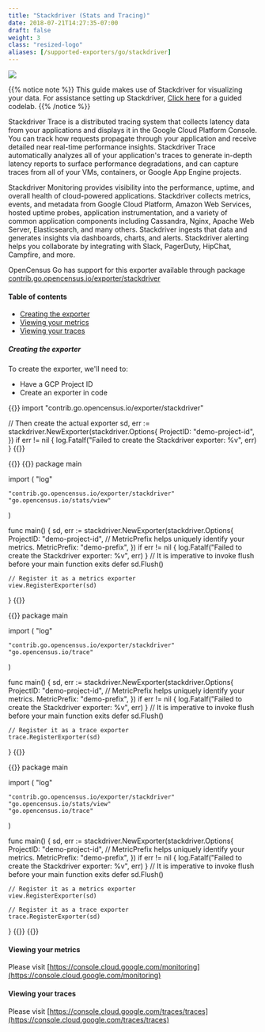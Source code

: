 ```yaml
---
title: "Stackdriver (Stats and Tracing)"
date: 2018-07-21T14:27:35-07:00
draft: false
weight: 3
class: "resized-logo"
aliases: [/supported-exporters/go/stackdriver]
---
```


![](/images/logo_gcp_vertical_rgb.png)

{{% notice note %}}
This guide makes use of Stackdriver for visualizing your data. For assistance setting up Stackdriver, [Click here](/codelabs/stackdriver) for a guided codelab.
{{% /notice %}}

Stackdriver Trace is a distributed tracing system that collects latency data from your applications and displays it in the Google Cloud Platform Console.
You can track how requests propagate through your application and receive detailed near real-time performance insights.
Stackdriver Trace automatically analyzes all of your application's traces to generate in-depth latency reports to surface performance degradations,
and can capture traces from all of your VMs, containers, or Google App Engine projects.

Stackdriver Monitoring provides visibility into the performance, uptime, and overall health of cloud-powered applications.
Stackdriver collects metrics, events, and metadata from Google Cloud Platform, Amazon Web Services, hosted uptime probes, application instrumentation,
and a variety of common application components including Cassandra, Nginx, Apache Web Server, Elasticsearch, and many others.
Stackdriver ingests that data and generates insights via dashboards, charts, and alerts. Stackdriver alerting helps you collaborate by
integrating with Slack, PagerDuty, HipChat, Campfire, and more.

OpenCensus Go has support for this exporter available through package [contrib.go.opencensus.io/exporter/stackdriver](https://godoc.org/contrib.go.opencensus.io/exporter/stackdriver)

#### Table of contents
- [Creating the exporter](#creating-the-exporter)
- [Viewing your metrics](#viewing-your-metrics)
- [Viewing your traces](#viewing-your-traces)

##### Creating the exporter
To create the exporter, we'll need to:

* Have a GCP Project ID
* Create an exporter in code

{{<highlight go>}}
import "contrib.go.opencensus.io/exporter/stackdriver"

// Then create the actual exporter
sd, err := stackdriver.NewExporter(stackdriver.Options{
    ProjectID: "demo-project-id",
})
if err != nil {
    log.Fatalf("Failed to create the Stackdriver exporter: %v", err)
}
{{</highlight>}}

{{<tabs Stats Tracing All>}}
{{<highlight go>}}
package main

import (
	"log"

	"contrib.go.opencensus.io/exporter/stackdriver"
	"go.opencensus.io/stats/view"
)

func main() {
	sd, err := stackdriver.NewExporter(stackdriver.Options{
		ProjectID: "demo-project-id",
		// MetricPrefix helps uniquely identify your metrics.
		MetricPrefix: "demo-prefix",
	})
	if err != nil {
		log.Fatalf("Failed to create the Stackdriver exporter: %v", err)
	}
	// It is imperative to invoke flush before your main function exits
	defer sd.Flush()

	// Register it as a metrics exporter
	view.RegisterExporter(sd)
}
{{</highlight>}}

{{<highlight go>}}
package main

import (
	"log"

	"contrib.go.opencensus.io/exporter/stackdriver"
	"go.opencensus.io/trace"
)

func main() {
	sd, err := stackdriver.NewExporter(stackdriver.Options{
		ProjectID: "demo-project-id",
		// MetricPrefix helps uniquely identify your metrics.
		MetricPrefix: "demo-prefix",
	})
	if err != nil {
		log.Fatalf("Failed to create the Stackdriver exporter: %v", err)
	}
	// It is imperative to invoke flush before your main function exits
	defer sd.Flush()

	// Register it as a trace exporter
	trace.RegisterExporter(sd)
}
{{</highlight>}}

{{<highlight go>}}
package main

import (
	"log"

	"contrib.go.opencensus.io/exporter/stackdriver"
	"go.opencensus.io/stats/view"
	"go.opencensus.io/trace"
)

func main() {
	sd, err := stackdriver.NewExporter(stackdriver.Options{
		ProjectID: "demo-project-id",
		// MetricPrefix helps uniquely identify your metrics.
		MetricPrefix: "demo-prefix",
	})
	if err != nil {
		log.Fatalf("Failed to create the Stackdriver exporter: %v", err)
	}
	// It is imperative to invoke flush before your main function exits
	defer sd.Flush()

	// Register it as a metrics exporter
	view.RegisterExporter(sd)

	// Register it as a trace exporter
	trace.RegisterExporter(sd)
}
{{</highlight>}}
{{</tabs>}}

#### Viewing your metrics
Please visit [https://console.cloud.google.com/monitoring](https://console.cloud.google.com/monitoring)

#### Viewing your traces
Please visit [https://console.cloud.google.com/traces/traces](https://console.cloud.google.com/traces/traces)
